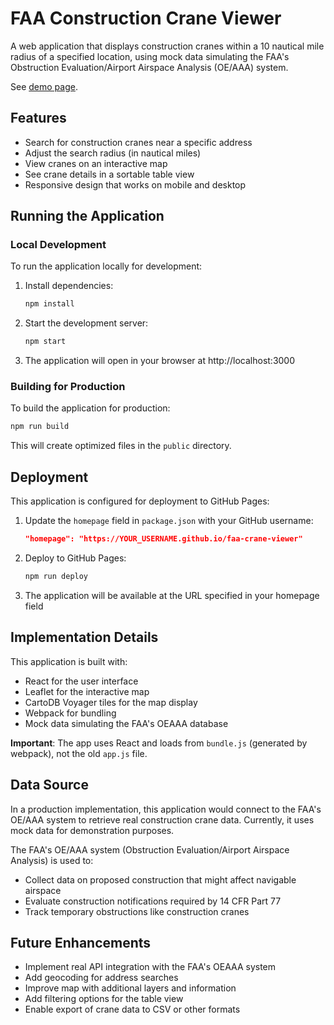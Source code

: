 # FAA Construction Crane Viewer

A web application that displays construction cranes within a 10 nautical mile radius of a specified location, using mock data simulating the FAA's Obstruction Evaluation/Airport Airspace Analysis (OE/AAA) system.

See [demo page](https://jeffreyp.github.io/faa-crane-viewer).

## Features

- Search for construction cranes near a specific address
- Adjust the search radius (in nautical miles)
- View cranes on an interactive map
- See crane details in a sortable table view
- Responsive design that works on mobile and desktop

## Running the Application

### Local Development

To run the application locally for development:

1. Install dependencies:
   ```bash
   npm install
   ```

2. Start the development server:
   ```bash
   npm start
   ```

3. The application will open in your browser at http://localhost:3000

### Building for Production

To build the application for production:

```bash
npm run build
```

This will create optimized files in the `public` directory.

## Deployment

This application is configured for deployment to GitHub Pages:

1. Update the `homepage` field in `package.json` with your GitHub username:
   ```json
   "homepage": "https://YOUR_USERNAME.github.io/faa-crane-viewer"
   ```

2. Deploy to GitHub Pages:
   ```bash
   npm run deploy
   ```

3. The application will be available at the URL specified in your homepage field

## Implementation Details

This application is built with:

- React for the user interface
- Leaflet for the interactive map
- CartoDB Voyager tiles for the map display
- Webpack for bundling
- Mock data simulating the FAA's OEAAA database

**Important**: The app uses React and loads from `bundle.js` (generated by webpack), not the old `app.js` file.

## Data Source

In a production implementation, this application would connect to the FAA's OE/AAA system to retrieve real construction crane data. Currently, it uses mock data for demonstration purposes.

The FAA's OE/AAA system (Obstruction Evaluation/Airport Airspace Analysis) is used to:
- Collect data on proposed construction that might affect navigable airspace
- Evaluate construction notifications required by 14 CFR Part 77
- Track temporary obstructions like construction cranes

## Future Enhancements

- Implement real API integration with the FAA's OEAAA system
- Add geocoding for address searches
- Improve map with additional layers and information
- Add filtering options for the table view
- Enable export of crane data to CSV or other formats
